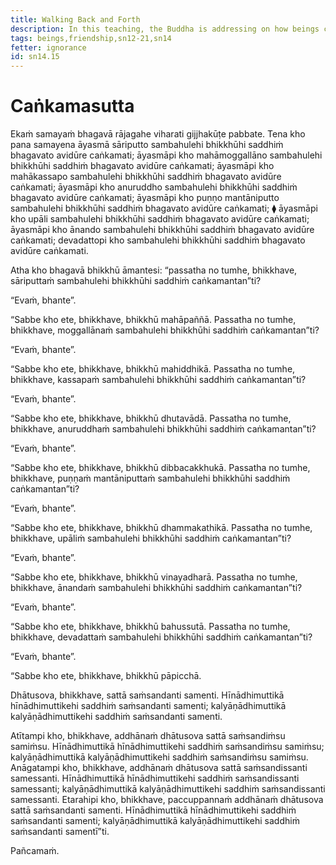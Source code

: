 ```yaml
---
title: Walking Back and Forth
description: In this teaching, the Buddha is addressing on how beings come together and associate based on dispositions and intent.
tags: beings,friendship,sn12-21,sn14
fetter: ignorance
id: sn14.15
---
```


# Caṅkamasutta

Ekaṁ samayaṁ bhagavā rājagahe viharati gijjhakūṭe pabbate. Tena kho pana samayena āyasmā sāriputto sambahulehi bhikkhūhi saddhiṁ bhagavato avidūre caṅkamati; āyasmāpi kho mahāmoggallāno sambahulehi bhikkhūhi saddhiṁ bhagavato avidūre caṅkamati; āyasmāpi kho mahākassapo sambahulehi bhikkhūhi saddhiṁ bhagavato avidūre caṅkamati; āyasmāpi kho anuruddho sambahulehi bhikkhūhi saddhiṁ bhagavato avidūre caṅkamati; āyasmāpi kho puṇṇo mantāniputto sambahulehi bhikkhūhi saddhiṁ bhagavato avidūre caṅkamati; ⧫ āyasmāpi kho upāli sambahulehi bhikkhūhi saddhiṁ bhagavato avidūre caṅkamati; āyasmāpi kho ānando sambahulehi bhikkhūhi saddhiṁ bhagavato avidūre caṅkamati; devadattopi kho sambahulehi bhikkhūhi saddhiṁ bhagavato avidūre caṅkamati.

Atha kho bhagavā bhikkhū āmantesi: “passatha no tumhe, bhikkhave, sāriputtaṁ sambahulehi bhikkhūhi saddhiṁ caṅkamantan”ti?

“Evaṁ, bhante”.

“Sabbe kho ete, bhikkhave, bhikkhū mahāpaññā. Passatha no tumhe, bhikkhave, moggallānaṁ sambahulehi bhikkhūhi saddhiṁ caṅkamantan”ti?

“Evaṁ, bhante”.

“Sabbe kho ete, bhikkhave, bhikkhū mahiddhikā. Passatha no tumhe, bhikkhave, kassapaṁ sambahulehi bhikkhūhi saddhiṁ caṅkamantan”ti?

“Evaṁ, bhante”.

“Sabbe kho ete, bhikkhave, bhikkhū dhutavādā. Passatha no tumhe, bhikkhave, anuruddhaṁ sambahulehi bhikkhūhi saddhiṁ caṅkamantan”ti?

“Evaṁ, bhante”.

“Sabbe kho ete, bhikkhave, bhikkhū dibbacakkhukā. Passatha no tumhe, bhikkhave, puṇṇaṁ mantāniputtaṁ sambahulehi bhikkhūhi saddhiṁ caṅkamantan”ti?

“Evaṁ, bhante”.

“Sabbe kho ete, bhikkhave, bhikkhū dhammakathikā. Passatha no tumhe, bhikkhave, upāliṁ sambahulehi bhikkhūhi saddhiṁ caṅkamantan”ti?

“Evaṁ, bhante”.

“Sabbe kho ete, bhikkhave, bhikkhū vinayadharā. Passatha no tumhe, bhikkhave, ānandaṁ sambahulehi bhikkhūhi saddhiṁ caṅkamantan”ti?

“Evaṁ, bhante”.

“Sabbe kho ete, bhikkhave, bhikkhū bahussutā. Passatha no tumhe, bhikkhave, devadattaṁ sambahulehi bhikkhūhi saddhiṁ caṅkamantan”ti?

“Evaṁ, bhante”.

“Sabbe kho ete, bhikkhave, bhikkhū pāpicchā.

Dhātusova, bhikkhave, sattā saṁsandanti samenti. Hīnādhimuttikā hīnādhimuttikehi saddhiṁ saṁsandanti samenti; kalyāṇādhimuttikā kalyāṇādhimuttikehi saddhiṁ saṁsandanti samenti.

Atītampi kho, bhikkhave, addhānaṁ dhātusova sattā saṁsandiṁsu samiṁsu. Hīnādhimuttikā hīnādhimuttikehi saddhiṁ saṁsandiṁsu samiṁsu; kalyāṇādhimuttikā kalyāṇādhimuttikehi saddhiṁ saṁsandiṁsu samiṁsu. Anāgatampi kho, bhikkhave, addhānaṁ dhātusova sattā saṁsandissanti samessanti. Hīnādhimuttikā hīnādhimuttikehi saddhiṁ saṁsandissanti samessanti; kalyāṇādhimuttikā kalyāṇādhimuttikehi saddhiṁ saṁsandissanti samessanti. Etarahipi kho, bhikkhave, paccuppannaṁ addhānaṁ dhātusova sattā saṁsandanti samenti. Hīnādhimuttikā hīnādhimuttikehi saddhiṁ saṁsandanti samenti; kalyāṇādhimuttikā kalyāṇādhimuttikehi saddhiṁ saṁsandanti samentī”ti.

Pañcamaṁ.